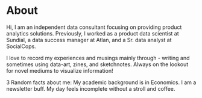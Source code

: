 # About
Hi, I am an independent data consultant focusing on providing product analytics solutions. Previously, I worked as a product data scientist at Sundial, a data success manager at Atlan, and a Sr. data analyst at SocialCops.

I love to record my experiences and musings mainly through - writing and sometimes using data-art, zines, and sketchnotes. Always on the lookout for novel mediums to visualize information!

3 Random facts about me: My academic background is in Economics. I am a newsletter buff. My day feels incomplete without a stroll and coffee.
